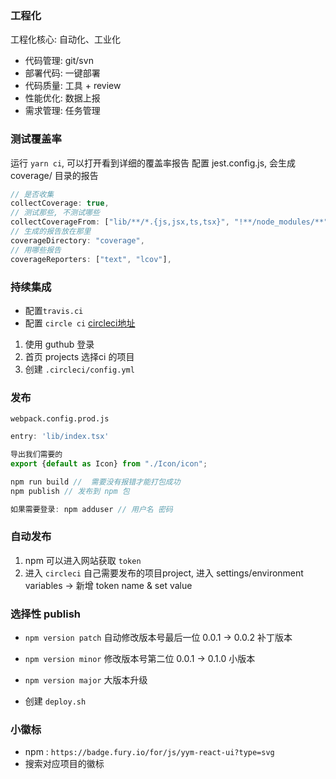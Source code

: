 ### 工程化
工程化核心: 自动化、工业化
- 代码管理: git/svn
- 部署代码: 一键部署
- 代码质量: 工具 + review
- 性能优化: 数据上报
- 需求管理: 任务管理

### 测试覆盖率
运行 `yarn ci`, 可以打开看到详细的覆盖率报告
配置 jest.config.js, 会生成 coverage/ 目录的报告
```js
// 是否收集
collectCoverage: true,
// 测试那些, 不测试哪些
collectCoverageFrom: ["lib/**/*.{js,jsx,ts,tsx}", "!**/node_modules/**"],
// 生成的报告放在那里
coverageDirectory: "coverage",
// 用哪些报告
coverageReporters: ["text", "lcov"],
```


### 持续集成
- 配置`travis.ci`
- 配置 `circle ci` [circleci地址](https://circleci.com/)
1. 使用 guthub 登录 
2. 首页 projects 选择ci 的项目
3. 创建 `.circleci/config.yml`


### 发布
`webpack.config.prod.js`

```js
entry: 'lib/index.tsx'

导出我们需要的
export {default as Icon} from "./Icon/icon";

npm run build //  需要没有报错才能打包成功
npm publish // 发布到 npm 包

如果需要登录: npm adduser // 用户名 密码
```
### 自动发布

1. npm 可以进入网站获取 `token`
2. 进入 `circleci` 自己需要发布的项目project, 进入 settings/environment variables -> 新增 token name & set value

### 选择性 publish
- `npm version patch` 自动修改版本号最后一位 0.0.1 -> 0.0.2 补丁版本
- `npm version minor` 修改版本号第二位 0.0.1 -> 0.1.0  小版本
- `npm version major` 大版本升级

- 创建 `deploy.sh`

### 小徽标

- npm : `https://badge.fury.io/for/js/yym-react-ui?type=svg`
- 搜索对应项目的徽标

